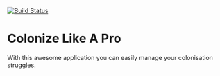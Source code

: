 [![Build Status](https://travis-ci.org/netguru-code-college/krk-18-vader.svg?branch=master)](https://travis-ci.org/netguru-code-college/krk-18-vader)

# Colonize Like A Pro

With this awesome application you can easily manage your colonisation struggles.
